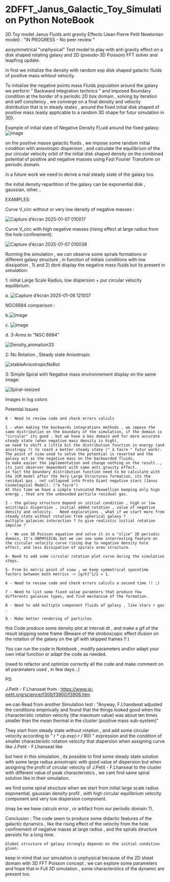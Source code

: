 # 2DFFT_Janus_Galactic_Toy_Simulation Python NoteBook

2D Toy model Janus Fluids anti gravity Effects (Jean Pierre Petit Newtonian model) : "IN PROGRESS - No peer review "

axisymmetrical "unphysical" Test model to play with anti gravity effect on a disk shaped rotating galaxy and 2D (pseudo-3D Poisson) FFT solver and leapfrog update.



in first we initialize the density with random exp disk shaped galactic fluids of positive mass wihtout velocity.

To initialise the negative points mass Fluids population around the galaxy we perform " Backward integration technics " and imposed Boundary condition at the border of a periodic 2D box domain , solving by iteration and self consitency , we converge on a final density and velocity distribution that is in steady states , around the fixed initial disk shaped of positive mass (easly applicable to a random 3D shape for futur simulation in 3D).
 
Example of initial state of Negative Density FLuid around the fixed galaxy:
![image](https://github.com/user-attachments/assets/2624d861-6cac-422b-bdd9-5d889abcc8a2)


on the positive masse galactic fluids , we impose some random initial condition with anisotropic dispersion , and calculate the equilibrium of the pur circular velocity orbit of the initial disk shaped density on the combined potential of positive and negative masses using Fast Fourier Transform on periodic domain.


in a future work we need to derive a real steady state of the galaxy too.

the initial density repartition of the galaxy can be exponential disk , gaussian, other...

EXAMPLES: 

   Curve V_circ without or very low density of negative masses : 
      
   ![Capture d’écran 2025-01-07 010017](https://github.com/user-attachments/assets/c7d46851-83cd-4474-948f-f3b7c1183930)



   Curve V_circ with high negative masses (rising effect at large radius from the hole confinement):    
     
   ![Capture d’écran 2025-01-07 010038](https://github.com/user-attachments/assets/d525016b-2077-43b3-a031-9c5fdf79d796)



Running the simulation , we can observe some spirals formations or different galaxy structure , in function of initials conditions with low dissipation , 1) and 2) dont display the negative mass fluids but its present in simulation:

1: initial Large Scale Radius, low dispersion + pur circular velocity equilibrium:

  a.  ![Capture d’écran 2025-01-06 121007](https://github.com/user-attachments/assets/827ef366-6cf2-4061-b26a-90200166adc2)

  NGC6684 comparison :
  
   b.![image](https://github.com/user-attachments/assets/6114eaa2-cb01-4835-afd2-29f15db47810)
 
   c. ![image](https://github.com/user-attachments/assets/58faec3d-1653-44c0-9baa-6ed30304c9c8)

  d. 3-Arms to "NGC 6684" 
  
   ![Density_animation33](https://github.com/user-attachments/assets/8bbd7b8d-3fd3-4f11-818c-9dde94e7ba94)




2: No Rotation , Steady state Anisotropic

![stableAnisotropicNoRot](https://github.com/user-attachments/assets/fb7d5b4b-8fac-4921-b01e-1b4ade37e5e0)


3: Simple Spiral with Negative mass environnement display on the same image:

![Spiral-resized](https://github.com/user-attachments/assets/31d35b2d-f637-47e4-a53d-00cb9cafaa2a)




  



Images in log colors

Potential Issues 

    0 - Need to review code and check errors calculs
    
    1 - when making the backwards integrations methods , we impose the same distribution on the boundary of the simulation, if the domain is "circular" its good , but we have a box domain and for more accurate steady state (when negative mass density is high),
    we need to shift a little bit the distribution function in energy (and anistropy ?) to reach a better steady state (" à faire " futur work). The point of view used to solve the potential is reverted and the galaxy act as the negative mass on the backwarded fluids,
    to make easier the implementation and change nothing on the result.., its just observer dependent with same anti gravity effect.
    in fact the boundary distribution function need to be calculate with the JCM model after the Very Large Structures formation, its the residual gas , not collapsed into Proto Giant negative stars (Janus Cosmological Model). ("à faire")
    At this time we have a simple truncated Maxwellian keeping only hign energy , that are the unbounded particle residual gas.

    2 - the galaxy structure depend on initial condition , high or low anistropic dispersion , initial added rotation , value of negative density and velocity.   Need explorations , what if we start more from steady state without rotation from spherical galaxy ?
    multiple galaxies interaction ? to give realistic initial rotation impulse ?

    3 - We use 3D Poisson equation and solve it in a "slice" 2D periodic domain, It's UNPHYSICAL but we can see some interresting feature on the circular velocity curve rising due to negative density hole effect, and less dissipation of spirals arms structure.

    4- Need to add some circular rotation plot curve during the simulation steps.

    5- From bi metric point of view , we keep symmetrical spacetime factors between both metrics -> [g/h]^1/2 = 1.

    6 - Need to review code and check errors calculs a second time !! ;) 

    7 - Need to list some fixed value paramters that produce few differents galaxies types, and find mechanism of the formation.

    8 - Need to add multiple component fluids of galaxy , like stars + gas .

    9 - Make better rendering of particles

this Code produce some density plot at interval dt , and make a gif of the result skipping some frame (Beware of the stroboscopic effect illusion on the rotation of the galaxy on the gif with skipped frames !! )

You can run the code in Notebook , modify parameters and/or adapt your own intial function or adapt the code as needed.

(need to refactor and optimize correctly all the code and make comment on all paramaters used , in few days...)

PS:

 J.Petit - F.Lhanseat from : https://www.jp-petit.org/science/f300/f3900/f3906.htm 

we can Read from another Simulation test : 
"Anyway, F.Lhandseat adjusted the conditions empirically and found that the things looked good when the characteristic rotation velocity (the maximum value) was   about ten times smaller than the mean thermal in the cluster (positive mass sub-system)"

They start from steady state without rotation , and add some circular velocity according to " r * cp.exp(-r / R0) " expression and the condition of smaller characteristic rotation velocity that dispersion
when assigning curve like J.Petit - F.Lhanseat like 

but here in this simulation , its possible to find some steady state solution with some large radius anisotropic with good value of dispersion but when assigning the profil of circular velocity of J.Petit - F.Lhanseat to the cluster with different value of peak characteristics , we cant find same spiral solution like in their simulation.

we find some spiral structure when we start from initial large scale radius exponential, gaussian  density profil , with high circular equilibrium velocity component and very low dispersion component.

(may be we have calculs error , or artifact from our periodic domain ?).

Conclusion : 
The code seem to produce some didactic features of the galactic dynamics ,
like the rising effect of the velocity from the hole confinement of negative masse at large radius , and the spirals structure persists for a long time.

    Global structure of galaxy strongly depends on the initial condition given.

keep in mind that our simulation is unphysical because of the 2D sheet domain with 3D FFT Poisson concept , we can explore some parameters and hope that in Full
3D simulation , some characterstics of the dynamic are present too. 




